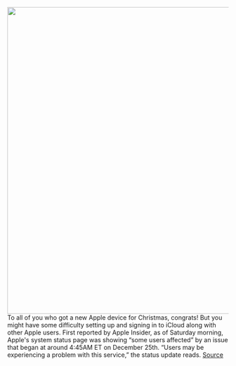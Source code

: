 <img src='https://cdn.vox-cdn.com/thumbor/bV2hGRHG09cGDxUKpEz6YKTTPM4=/0x0:2040x1360/1200x800/filters:focal(857x517:1183x843)/cdn.vox-cdn.com/uploads/chorus_image/image/68581836/acastro_180604_1777_apple_wwdc_0002.0.jpg' width='700px' /><br/>
To all of you who got a new Apple device for Christmas, congrats! But you might have some difficulty setting up and signing in to iCloud along with other Apple users. First reported by Apple Insider, as of Saturday morning, Apple's system status page was showing “some users affected” by an issue that began at around 4:45AM ET on December 25th. “Users may be experiencing a problem with this service,” the status update reads.
<a href='https://www.theverge.com/2020/12/26/22200371/apple-icloud-sign-activation-down-support-iphone-home-pod'> Source <a/>